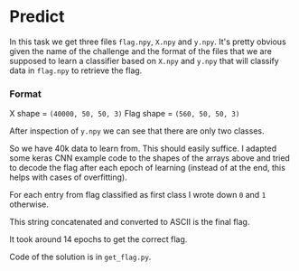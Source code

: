 # Predict
In this task we get three files `flag.npy`, `X.npy` and `y.npy`.
It's pretty obvious given the name of the challenge and the format of the files that we are supposed to learn a classifier based on `X.npy` and `y.npy` that will classify data in `flag.npy` to retrieve the flag.

### Format
X shape = `(40000, 50, 50, 3)`
Flag shape = `(560, 50, 50, 3)`

After inspection of `y.npy` we can see that there are only two classes.

So we have 40k data to learn from. This should easily suffice.
I adapted some keras CNN example code to the shapes of the arrays above and tried to decode the flag after each epoch of learning (instead of at the end, this helps with cases of overfitting).

For each entry from flag classified as first class I wrote down `0` and `1` otherwise.

This string concatenated and converted to ASCII is the final flag.

It took around 14 epochs to get the correct flag.

Code of the solution is in `get_flag.py`.

